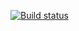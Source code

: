 [![Build status](https://ci.appveyor.com/api/projects/status/r39xhk6xksapu68r?svg=true)](https://ci.appveyor.com/project/ArtemKlinkov/ajs-arraybuffer)